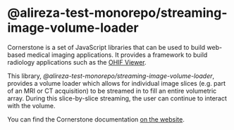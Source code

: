 # @alireza-test-monorepo/streaming-image-volume-loader

Cornerstone is a set of JavaScript libraries that can be used to build web-based medical imaging applications. It provides a framework to build radiology applications such as the [OHIF Viewer](https://ohif.org/).

This library, _@alireza-test-monorepo/streaming-image-volume-loader_, provides a volume loader which allows for individual image slices (e.g. part of an MRI or CT acquisition) to be streamed in to fill an entire volumetric array. During this slice-by-slice streaming, the user can continue to interact with the volume.

You can find the Cornerstone documentation [on the website](https://cornerstonejs.org/).
